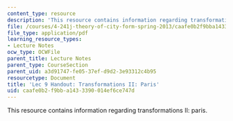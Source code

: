 ```yaml
---
content_type: resource
description: 'This resource contains information regarding transformations II: paris.'
file: /courses/4-241j-theory-of-city-form-spring-2013/caafe0b2f9bba1433390014ef6ce747d_MIT4_241JS13_handout9.pdf
file_type: application/pdf
learning_resource_types:
- Lecture Notes
ocw_type: OCWFile
parent_title: Lecture Notes
parent_type: CourseSection
parent_uid: a3d91747-fe05-37ef-d9d2-3e93312c4b95
resourcetype: Document
title: 'Lec 9 Handout: Transformations II: Paris'
uid: caafe0b2-f9bb-a143-3390-014ef6ce747d
---
```

This resource contains information regarding transformations II: paris.

